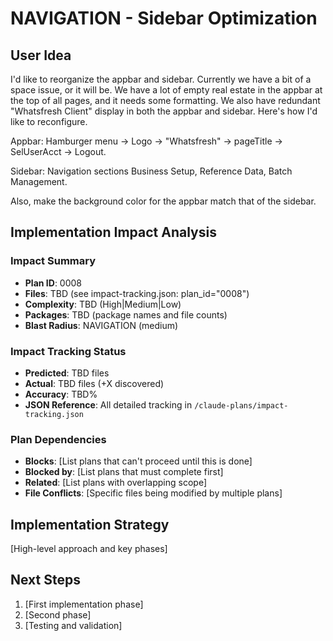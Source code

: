 # NAVIGATION - Sidebar Optimization

## User Idea
I'd like to reorganize the appbar and sidebar.  Currently we have a bit of a space issue, or it will be.  We have a lot of empty real estate in the appbar at the top of all pages, and it needs some formatting.  We also have redundant "Whatsfresh Client" display in both the appbar and sidebar.  Here's how I'd like to reconfigure.

Appbar:  Hamburger menu -> Logo -> "Whatsfresh" -> pageTitle -> SelUserAcct -> Logout.

Sidebar: Navigation sections Business Setup, Reference Data, Batch Management.

Also, make the background color for the appbar match that of the sidebar.

## Implementation Impact Analysis

### Impact Summary
- **Plan ID**: 0008
- **Files**: TBD (see impact-tracking.json: plan_id="0008")
- **Complexity**: TBD (High|Medium|Low)
- **Packages**: TBD (package names and file counts)
- **Blast Radius**: NAVIGATION (medium)

### Impact Tracking Status
- **Predicted**: TBD files
- **Actual**: TBD files (+X discovered)
- **Accuracy**: TBD%
- **JSON Reference**: All detailed tracking in `/claude-plans/impact-tracking.json`

### Plan Dependencies
- **Blocks**: [List plans that can't proceed until this is done]
- **Blocked by**: [List plans that must complete first]
- **Related**: [List plans with overlapping scope]
- **File Conflicts**: [Specific files being modified by multiple plans]

## Implementation Strategy
[High-level approach and key phases]

## Next Steps
1. [First implementation phase]
2. [Second phase]
3. [Testing and validation]
